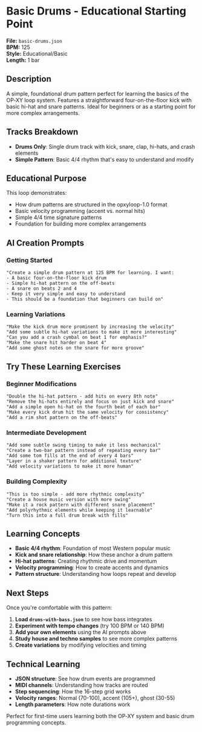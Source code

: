 # Basic Drums - Educational Starting Point

**File:** `basic-drums.json`  
**BPM:** 125  
**Style:** Educational/Basic  
**Length:** 1 bar  

## Description

A simple, foundational drum pattern perfect for learning the basics of the OP‑XY loop system. Features a straightforward four-on-the-floor kick with basic hi-hat and snare patterns. Ideal for beginners or as a starting point for more complex arrangements.

## Tracks Breakdown

- **Drums Only**: Single drum track with kick, snare, clap, hi-hats, and crash elements
- **Simple Pattern**: Basic 4/4 rhythm that's easy to understand and modify

## Educational Purpose

This loop demonstrates:
- How drum patterns are structured in the opxyloop-1.0 format
- Basic velocity programming (accent vs. normal hits)
- Simple 4/4 time signature patterns
- Foundation for building more complex arrangements

## AI Creation Prompts

### Getting Started
```
"Create a simple drum pattern at 125 BPM for learning. I want:
- A basic four-on-the-floor kick drum
- Simple hi-hat pattern on the off-beats
- A snare on beats 2 and 4
- Keep it very simple and easy to understand
- This should be a foundation that beginners can build on"
```

### Learning Variations
```
"Make the kick drum more prominent by increasing the velocity"
"Add some subtle hi-hat variations to make it more interesting"
"Can you add a crash cymbal on beat 1 for emphasis?"
"Make the snare hit harder on beat 4"
"Add some ghost notes on the snare for more groove"
```

## Try These Learning Exercises

### Beginner Modifications
```
"Double the hi-hat pattern - add hits on every 8th note"
"Remove the hi-hats entirely and focus on just kick and snare"
"Add a simple open hi-hat on the fourth beat of each bar"
"Make every kick drum hit the same velocity for consistency"
"Add a rim shot pattern on the off-beats"
```

### Intermediate Development  
```
"Add some subtle swing timing to make it less mechanical"
"Create a two-bar pattern instead of repeating every bar"
"Add some tom fills at the end of every 4 bars"
"Layer in a shaker pattern for additional texture"
"Add velocity variations to make it more human"
```

### Building Complexity
```
"This is too simple - add more rhythmic complexity"
"Create a house music version with more swing"
"Make it a rock pattern with different snare placement"
"Add polyrhythmic elements while keeping it learnable"
"Turn this into a full drum break with fills"
```

## Learning Concepts

- **Basic 4/4 rhythm**: Foundation of most Western popular music
- **Kick and snare relationship**: How these anchor a drum pattern
- **Hi-hat patterns**: Creating rhythmic drive and momentum
- **Velocity programming**: How to create accents and dynamics
- **Pattern structure**: Understanding how loops repeat and develop

## Next Steps

Once you're comfortable with this pattern:

1. **Load `drums-with-bass.json`** to see how bass integrates
2. **Experiment with tempo changes** (try 100 BPM or 140 BPM)  
3. **Add your own elements** using the AI prompts above
4. **Study house and techno samples** to see more complex patterns
5. **Create variations** by modifying velocities and timing

## Technical Learning

- **JSON structure**: See how drum events are programmed
- **MIDI channels**: Understanding how tracks are routed
- **Step sequencing**: How the 16-step grid works
- **Velocity ranges**: Normal (70-100), accent (105+), ghost (30-55)
- **Length parameters**: How note durations work

Perfect for first-time users learning both the OP‑XY system and basic drum programming concepts.